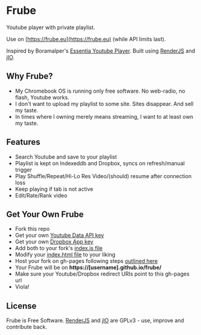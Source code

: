 # Frube

Youtube player with private playlist. 

Use on [https://frube.eu](https://frube.eu) (while API limits last).

Inspired by Boramalper's [Essentia Youtube Player](https://github.com/boramalper/Essential-YouTube). Built using [RenderJS](https://renderjs.nexedi.com) and [jIO](https://jio.nexed.com).

## Why Frube?

* My Chromebook OS is running only free software. No web-radio, no flash, Youtube works.
* I don't want to upload my playlist to some site. Sites disappear. And sell my taste.
* In times where I owning merely means streaming, I want to at least own my taste.

## Features

* Search Youtube and save to your playlist 
* Playlist is kept on Indexeddb and Dropbox, syncs on refresh/manual trigger
* Play Shuffle/Repeat/Hi-Lo Res Video/(should) resume after connection loss
* Keep playing if tab is not active
* Edit/Rate/Rank video

## Get Your Own Frube

* Fork this repo
* Get your own [Youtube Data API key](https://developers.google.com/youtube/v3/)
* Get your own [Dropbox App key](https://www.dropbox.com/developers/apps/create)
* Add both to your fork's [index.js file](https://github.com/frequent/frube/blob/master/index.js)
* Modify your [index.html file](https://github.com/frequent/frube/blob/master/index.html) to your liking
* Host your fork on gh-pages following steps [outlined here](https://pages.github.com/)
* Your Frube will be on **https://[username].github.io/frube/**
* Make sure your Youtube/Dropbox redirect URIs point to this gh-pages url
* Viola!


## License

Frube is Free Software. [RenderJS](https://renderjs.nexedi.com) and [jIO](https://jio.nexed.com) are GPLv3 - use, improve and contribute back.
